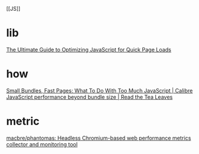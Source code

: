 [[JS]]
# lib
[The Ultimate Guide to Optimizing JavaScript for Quick Page Loads](https://www.builder.io/blog/the-ultimate-guide-to-optimizing-javascript-for-quick-page-loads)

# how
[Small Bundles, Fast Pages: What To Do With Too Much JavaScript | Calibre](https://calibreapp.com/blog/bundle-size-optimization)
[JavaScript performance beyond bundle size | Read the Tea Leaves](https://nolanlawson.com/2021/02/23/javascript-performance-beyond-bundle-size/)
# metric
[macbre/phantomas: Headless Chromium-based web performance metrics collector and monitoring tool](https://github.com/macbre/phantomas)